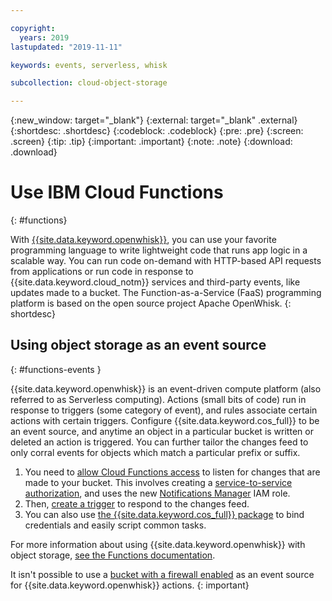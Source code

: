 ```yaml
---

copyright:
  years: 2019
lastupdated: "2019-11-11"

keywords: events, serverless, whisk

subcollection: cloud-object-storage

---
```

{:new_window: target="_blank"}
{:external: target="_blank" .external}
{:shortdesc: .shortdesc}
{:codeblock: .codeblock}
{:pre: .pre}
{:screen: .screen}
{:tip: .tip}
{:important: .important}
{:note: .note}
{:download: .download} 

# Use IBM Cloud Functions
{: #functions}

With [{{site.data.keyword.openwhisk}}](/docs/openwhisk), you can use your favorite programming language to write lightweight code that runs app logic in a scalable way. You can run code on-demand with HTTP-based API requests from applications or run code in response to {{site.data.keyword.cloud_notm}} services and third-party events, like updates made to a bucket. The Function-as-a-Service (FaaS) programming platform is based on the open source project Apache OpenWhisk. 
{: shortdesc}

## Using object storage as an event source
{: #functions-events }

{{site.data.keyword.openwhisk}} is an event-driven compute platform (also referred to as Serverless computing). Actions (small bits of code) run in response to triggers (some category of event), and rules associate certain actions with certain triggers. Configure {{site.data.keyword.cos_full}} to be an event source, and anytime an object in a particular bucket is written or deleted an action is triggered. You can further tailor the changes feed to only corral events for objects which match a particular prefix or suffix. 

1. You need to [allow Cloud Functions access](/docs/openwhisk?topic=cloud-functions-pkg_obstorage#pkg_obstorage_ev) to listen for changes that are made to your bucket. This involves creating a [service-to-service authorization](/docs/iam?topic=iam-serviceauth), and uses the new [Notifications Manager](/docs/openwhisk?topic=cloud-functions-pkg_obstorage#pkg_obstorage_auth) IAM role.
2. Then, [create a trigger](/docs/openwhisk?topic=cloud-functions-pkg_obstorage#pkg_obstorage_ev_trig_ui) to respond to the changes feed.
3. You can also use [the {{site.data.keyword.cos_full}} package](https://test.cloud.ibm.com/docs/openwhisk?topic=cloud-functions-pkg_obstorage#pkg_obstorage_actions) to bind credentials and easily script common tasks.

For more information about using {{site.data.keyword.openwhisk}} with object storage, [see the Functions documentation](/docs/openwhisk?topic=cloud-functions-pkg_obstorage).

It isn't possible to use a [bucket with a firewall enabled](/docs/services/cloud-object-storage?topic=cloud-object-storage-setting-a-firewall) as an event source for {{site.data.keyword.openwhisk}} actions.
{: important}
